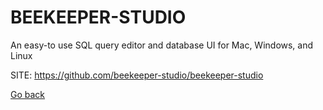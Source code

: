 # BEEKEEPER-STUDIO
 
 An easy-to use SQL query editor and database UI for Mac, Windows, and Linux
 
 SITE: https://github.com/beekeeper-studio/beekeeper-studio

 [Go back](https://portable-linux-apps.github.io/apps.html)
